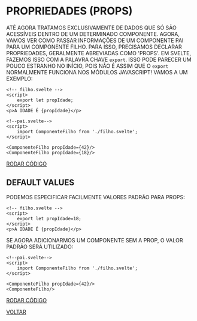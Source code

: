 # PROPRIEDADES (PROPS)

ATÉ AGORA TRATAMOS EXCLUSIVAMENTE DE DADOS QUE SÓ SÃO ACESSÍVEIS DENTRO DE UM DETERMINADO COMPONENTE. AGORA, VAMOS VER COMO PASSAR INFORMAÇÕES DE UM COMPONENTE PAI PARA UM COMPONENTE FILHO. PARA ISSO, PRECISAMOS DECLARAR PROPRIEDADES, GERALMENTE ABREVIADAS COMO 'PROPS'. EM SVELTE, FAZEMOS ISSO COM A PALAVRA CHAVE `export`. ISSO PODE PARECER UM POUCO ESTRANHO NO INÍCIO, POIS NÃO É ASSIM QUE O `export` NORMALMENTE FUNCIONA NOS MÓDULOS JAVASCRIPT! VAMOS A UM EXEMPLO:

```svelte
<!-- filho.svelte -->
<script>
    export let propIdade;
</script>
<p>A IDADE É {propIdade}</p>
```

```svelte
<!--pai.svelte-->
<script>
    import ComponenteFilho from './filho.svelte';
</script>

<ComponenteFilho propIdade={42}/>
<ComponenteFilho propIdade={18}/>
```

[RODAR CÓDIGO](https://svelte.dev/repl/79a01baabc554614afe3bde521af324f)

## DEFAULT VALUES

PODEMOS ESPECIFICAR FACILMENTE VALORES PADRÃO PARA PROPS:

```svelte
<!-- filho.svelte -->
<script>
    export let propIdade=18;
</script>
<p>A IDADE É {propIdade}</p>
```

SE AGORA ADICIONARMOS UM COMPONENTE SEM A PROP, O VALOR PADRÃO SERÁ UTILIZADO:

```svelte
<!--pai.svelte-->
<script>
    import ComponenteFilho from './filho.svelte';
</script>

<ComponenteFilho propIdade={42}/>
<ComponenteFilho/>
```

[RODAR CÓDIGO](https://svelte.dev/repl/321a902da8694385be27ced78dfc2064)

[VOLTAR](../LEIAME.md)
